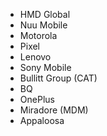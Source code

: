 - HMD Global
- Nuu Mobile
- Motorola
- Pixel
- Lenovo
- Sony Mobile
- Bullitt Group (CAT) 
- BQ
- OnePlus
- Miradore (MDM)
- Appaloosa